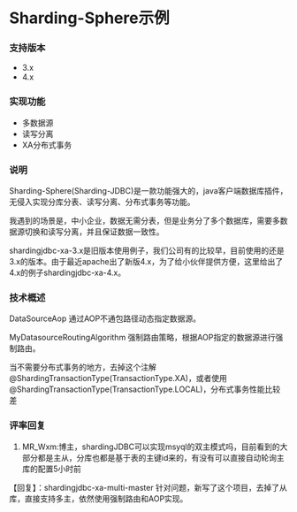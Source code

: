 # Sharding-Sphere示例
### 支持版本
- 3.x
- 4.x
### 实现功能
- 多数据源
- 读写分离
- XA分布式事务
### 说明
Sharding-Sphere(Sharding-JDBC)是一款功能强大的，java客户端数据库插件，无侵入实现分库分表、读写分离、分布式事务等功能。

我遇到的场景是，中小企业，数据无需分表，但是业务分了多个数据库，需要多数据源切换和读写分离，并且保证数据一致性。

shardingjdbc-xa-3.x是旧版本使用例子，我们公司有的比较早，目前使用的还是3.x的版本。由于最近apache出了新版4.x，为了给小伙伴提供方便，这里给出了4.x的例子shardingjdbc-xa-4.x。
### 技术概述
DataSourceAop 通过AOP不通包路径动态指定数据源。

MyDatasourceRoutingAlgorithm 强制路由策略，根据AOP指定的数据源进行强制路由。

当不需要分布式事务的地方，去掉这个注解@ShardingTransactionType(TransactionType.XA)，或者使用@ShardingTransactionType(TransactionType.LOCAL)，分布式事务性能比较差

### 评率回复
1. MR_Wxm:博主，shardingJDBC可以实现msyql的双主模式吗，目前看到的大部分都是主从，分库也都是基于表的主键id来的，有没有可以直接自动轮询主库的配置5小时前

【回复】：shardingjdbc-xa-multi-master 针对问题，新写了这个项目，去掉了从库，直接支持多主，依然使用强制路由和AOP实现。